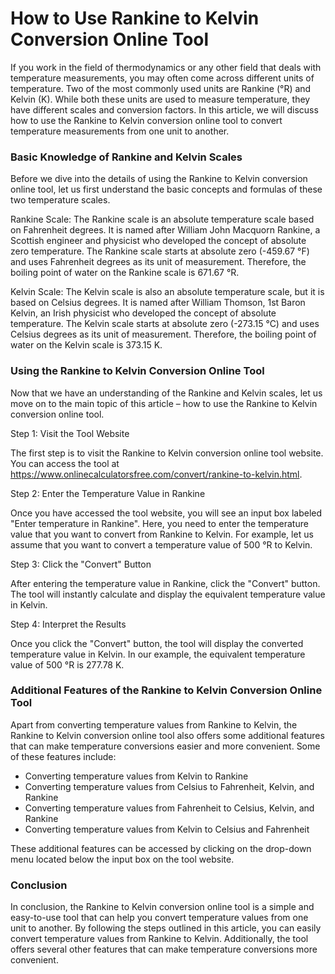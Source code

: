 How to Use Rankine to Kelvin Conversion Online Tool
===================================================

If you work in the field of thermodynamics or any other field that deals with temperature measurements, you may often come across different units of temperature. Two of the most commonly used units are Rankine (°R) and Kelvin (K). While both these units are used to measure temperature, they have different scales and conversion factors. In this article, we will discuss how to use the Rankine to Kelvin conversion online tool to convert temperature measurements from one unit to another.

### Basic Knowledge of Rankine and Kelvin Scales

Before we dive into the details of using the Rankine to Kelvin conversion online tool, let us first understand the basic concepts and formulas of these two temperature scales.

Rankine Scale: The Rankine scale is an absolute temperature scale based on Fahrenheit degrees. It is named after William John Macquorn Rankine, a Scottish engineer and physicist who developed the concept of absolute zero temperature. The Rankine scale starts at absolute zero (-459.67 °F) and uses Fahrenheit degrees as its unit of measurement. Therefore, the boiling point of water on the Rankine scale is 671.67 °R.

Kelvin Scale: The Kelvin scale is also an absolute temperature scale, but it is based on Celsius degrees. It is named after William Thomson, 1st Baron Kelvin, an Irish physicist who developed the concept of absolute temperature. The Kelvin scale starts at absolute zero (-273.15 °C) and uses Celsius degrees as its unit of measurement. Therefore, the boiling point of water on the Kelvin scale is 373.15 K.

### Using the Rankine to Kelvin Conversion Online Tool

Now that we have an understanding of the Rankine and Kelvin scales, let us move on to the main topic of this article – how to use the Rankine to Kelvin conversion online tool.

Step 1: Visit the Tool Website

The first step is to visit the Rankine to Kelvin conversion online tool website. You can access the tool at <https://www.onlinecalculatorsfree.com/convert/rankine-to-kelvin.html>.

Step 2: Enter the Temperature Value in Rankine

Once you have accessed the tool website, you will see an input box labeled "Enter temperature in Rankine". Here, you need to enter the temperature value that you want to convert from Rankine to Kelvin. For example, let us assume that you want to convert a temperature value of 500 °R to Kelvin.

Step 3: Click the "Convert" Button

After entering the temperature value in Rankine, click the "Convert" button. The tool will instantly calculate and display the equivalent temperature value in Kelvin.

Step 4: Interpret the Results

Once you click the "Convert" button, the tool will display the converted temperature value in Kelvin. In our example, the equivalent temperature value of 500 °R is 277.78 K.

### Additional Features of the Rankine to Kelvin Conversion Online Tool

Apart from converting temperature values from Rankine to Kelvin, the Rankine to Kelvin conversion online tool also offers some additional features that can make temperature conversions easier and more convenient. Some of these features include:

- Converting temperature values from Kelvin to Rankine
- Converting temperature values from Celsius to Fahrenheit, Kelvin, and Rankine
- Converting temperature values from Fahrenheit to Celsius, Kelvin, and Rankine
- Converting temperature values from Kelvin to Celsius and Fahrenheit

These additional features can be accessed by clicking on the drop-down menu located below the input box on the tool website.

### Conclusion

In conclusion, the Rankine to Kelvin conversion online tool is a simple and easy-to-use tool that can help you convert temperature values from one unit to another. By following the steps outlined in this article, you can easily convert temperature values from Rankine to Kelvin. Additionally, the tool offers several other features that can make temperature conversions more convenient.
